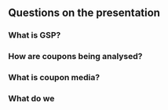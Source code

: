 ## Questions on the presentation

### What is GSP?
### How are coupons being analysed?
### What is coupon media?
### What do we

